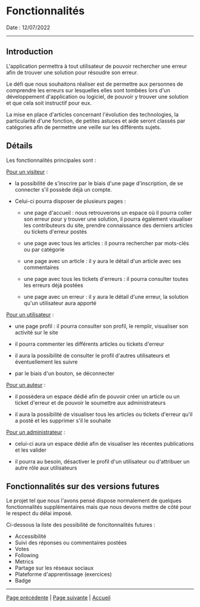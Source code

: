 # Fonctionnalités

Date : 12/07/2022
___

## Introduction

L'application permettra à tout utilisateur de pouvoir rechercher une erreur afin de trouver une solution pour résoudre son erreur.

Le défi que nous souhaitons réaliser est de permettre aux personnes de comprendre les erreurs sur lesquelles elles sont tombées lors d'un développement d'application ou logiciel, de pouvoir y trouver une solution et que cela soit instructif pour eux.

La mise en place d'articles concernant l'évolution des technologies, la particularité d'une fonction, de petites astuces et aide seront classés par catégories afin de permettre une veille sur les différents sujets.

## Détails

Les fonctionnalités principales sont :

<u>Pour un visiteur</u> :

- la possibilité de s'inscrire par le biais d'une page d'inscription, de se connecter s'il possède déjà un compte.

- Celui-ci pourra disposer de plusieurs pages :

  - une page d'accueil : nous retrouverons un espace où il pourra coller son erreur pour y trouver une solution, il pourra également visualiser les contributeurs du site, prendre connaissance des derniers articles ou tickets d'erreur postés

  - une page avec tous les articles : il pourra rechercher par mots-clés ou par catégorie

  - une page avec un article : il y aura le détail d'un article avec ses commentaires

  - une page avec tous les tickets d'erreurs : il pourra consulter toutes les erreurs déjà postées

  - une page avec un erreur : il y aura le détail d'une erreur, la solution qu'un utilisateur aura apporté

<u>Pour un utilisateur</u> :

- une page profil : il pourra consulter son profil, le remplir, visualiser son activité sur le site

- il pourra commenter les différents articles ou tickets d'erreur

- il aura la possibilité de consulter le profil d'autres utilisateurs et éventuellement les suivre

- par le biais d'un bouton, se déconnecter

<u>Pour un auteur</u> :

- il possèdera un espace dédié afin de pouvoir créer un article ou un ticket d'erreur et de pouvoir le soumettre aux administrateurs

- il aura la possibilité de visualiser tous les articles ou tickets d'erreur qu'il a posté et les supprimer s'il le souhaite

<u>Pour un administrateur</u> :

- celui-ci aura un espace dédié afin de visualiser les récentes publications et les valider

- il pourra au besoin, désactiver le profil d'un utilisateur ou d'attribuer un autre rôle aux utilisateurs

## Fonctionnalités sur des versions futures

Le projet tel que nous l'avons pensé dispose normalement de quelques fonctionnalités supplémentaires mais que nous devons mettre de côté pour le respect du délai imposé.

Ci-dessous la liste des possibilité de foncitonnalités futures :

- Accessibilité
- Suivi des réponses ou commentaires postées
- Votes
- Following
- Metrics
- Partage sur les réseaux sociaux
- Plateforme d'apprentissage (exercices)
- Badge

___

[Page précédente](./02_User_stories.md) | [Page suivante](./04_Wireframe.md) | [Accueil](../../README.md)

